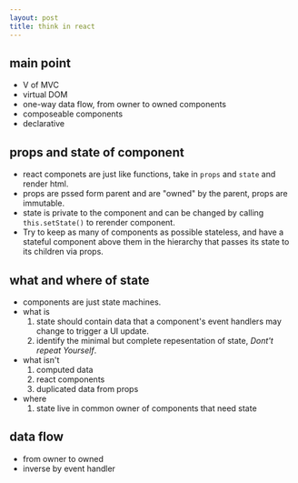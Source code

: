 ```yaml
---
layout: post
title: think in react
---
```


## main point
* V of MVC
* virtual DOM
* one-way data flow, from owner to owned components
* composeable components
* declarative

## props and state of component
* react componets are just like functions, take in `props` and `state` and render html.
* props are pssed form parent and are "owned" by the parent, props are immutable.
* state is private to the component and can be changed by calling `this.setState()` to rerender component.
* Try to keep as many of components as possible stateless, and have a stateful component above them in the hierarchy that passes its state to its children via props.

## what and where of state
* components are just state machines.
* what is 
	1. state should contain data that a component's event handlers may change to trigger a UI update.
	2. identify the minimal but complete repesentation of state, *Dont't repeat Yourself*.
* what isn't
	1. computed data
	2. react components
	3. duplicated data from props
* where
	1. state live in common owner of components that need state


## data flow
* from owner to owned
* inverse by event handler